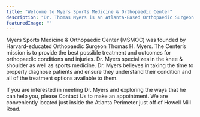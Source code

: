 ```yaml
---
title: "Welcome to Myers Sports Medicine & Orthopaedic Center"
description: "Dr. Thomas Myers is an Atlanta-Based Orthopaedic Surgeon specializing in Sports Medicine. Dr. Myers typically treats knee and shoulder injuries"
featuredImage: ""
---
```

Myers Sports Medicine & Orthopaedic Center (MSMOC) was 
founded by <span itemprop="alumniof">Harvard</span>-educated <span itemprop="occupation">Orthopaedic Surgeon</span> <span itemprop="founder"> Thomas H. Myers</span>. 
The Center’s mission is to provide the best possible 
treatment and outcomes for <span itemprop="knowsAbout">orthopaedic conditions and 
injuries</span>. Dr. Myers specializes in <span itemprop="knowsAbout">the knee & shoulder 
as well as sports medicine</span>. Dr. Myers believes in taking 
the time to properly diagnose patients and ensure they 
understand their condition and all of the treatment 
options available to them. 

If you are interested in meeting Dr. Myers and exploring 
the ways that he can help you, please Contact Us to make 
an appointment. We are conveniently located just inside 
the <span itemprop="areaServed location">Atlanta Perimeter just off of Howell Mill Road.</span>